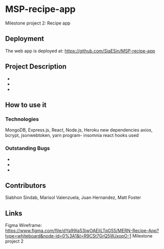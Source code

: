 # MSP-recipe-app
Milestone project 2:
Recipe app 

## Deployment
The web app is deployed at: https://github.com/SiaESin/MSP-recipe-app


## Project Description
-
-
-

## How to use it 


### Technologies
MongoDB, Express.js, React, Node.js, Heroku
new dependencies 
axios, bcrypt, jsonwebtoken, yarn 
program- insomnia 
react hooks used


### Outstanding Bugs
-
-
-
## Contributors
Siabhon Sindab,
Marisol Valenzuela,
Juan Hernandez,
Matt Foster

## Links
Figma Wireframe: https://www.figma.com/file/dYa99la53iwOAEIiLTqG55/MERN-Recipe-App?type=whiteboard&node-id=0%3A1&t=R9CSt7GrQ5WJxopO-1 
Milestone project 2

